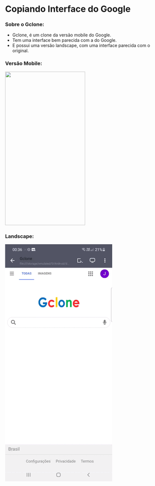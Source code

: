 # Copiando Interface do Google

### Sobre o Gclone:

* Gclone, é um clone da versão mobile do Google.
* Tem uma interface bem parecida com a do Google.
* E possui uma versão landscape, com uma interface parecida com o original.

### Versão Mobile:

<img src="Gclone/imagens/mobile.gif" height="500px" width="260px" />

### Landscape:

<img src="Gclone/imagens/landscape.gif" />
